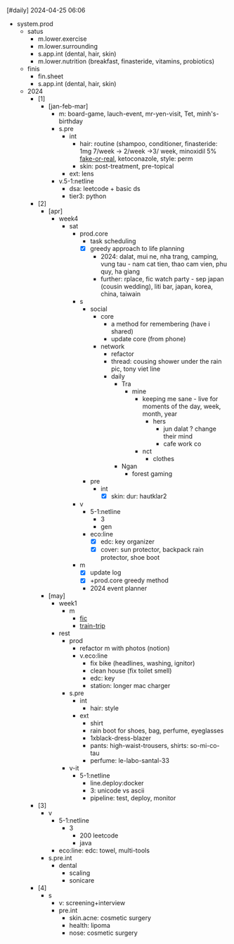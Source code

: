 [#daily]
2024-04-25
06:06

- system.prod
	- satus
		- m.lower.exercise
		- m.lower.surrounding
		- s.app.int (dental, hair, skin)
		- m.lower.nutrition (breakfast, finasteride, vitamins, probiotics)
	- finis
		- fin.sheet
		- s.app.int (dental, hair, skin)
	- 2024
		- [1]
			- [jan-feb-mar]
				- m: board-game, lauch-event, mr-yen-visit, Tet, minh's-birthday
				- s.pre
					- int
						- hair: routine (shampoo, conditioner, finasteride: 1mg 7/week -> 2/week ->3/ week, minoxidil 5% [fake-or-real](https://www.cosmetics-hut.com/blogs/minoxidil/a-practical-guide-to-identifying-fake-kirkland-minoxidil), ketoconazole, style: perm
						- skin: post-treatment, pre-topical
					- ext: lens
				- v.5-1:netline
					- dsa: leetcode + basic ds
					- tier3: python
		- [2]
			- [apr]
				- week4
					- sat
						- prod.core
							- task scheduling
							- [x] greedy approach to life planning
								- 2024: dalat, mui ne, nha trang, camping, vung tau - nam cat tien, thao cam vien, phu quy, ha giang
								- further: rplace, fic watch party - sep japan (cousin wedding), liti bar, japan, korea, china, taiwain 
						- s
							- social
								- core
									- a method for remembering (have i shared)
									- update core (from phone)
								- network
									- refactor
									- thread: cousing shower under the rain pic, tony viet line
									- daily
										- Tra
											- mine
												- keeping me sane - live for moments of the day, week, month, year
													- hers
														- jun dalat ? change their mind
														- cafe work co
												- nct 
													- clothes
										- Ngan
											- forest gaming
							- pre
								- int
									- [x] skin: dur: hautklar2
						- v
							- 5-1:netline
								- 3
								- gen
							- eco:line
								- [x] edc: key organizer
								- [x] cover: sun protector, backpack rain protector, shoe boot
						- m
							- [x] update log
							- [x] +prod.core greedy method
							- 2024 event planner 
			- [may]
				- week1
					- m
						- [fic](https://www.youtube.com/watch?v=tSTNG-cLByk)
						- [train-trip](https://vnexpress.net/duong-sat-mo-doan-tau-chat-luong-cao-sai-gon-da-nang-4739702.html)
				- rest
					- prod
						- refactor m with photos (notion)
						- v.eco:line
							- fix bike (headlines, washing, ignitor)
							- clean house (fix toilet smell)
							- edc: key
							- station: longer mac charger
					- s.pre
						- int
							- hair: style
						- ext
							- shirt
							- rain boot for shoes, bag, perfume, eyeglasses
							- 1xblack-dress-blazer
							- pants: high-waist-trousers, shirts: so-mi-co-tau
							- perfume: le-labo-santal-33
					- v-it
						- 5-1:netline
							- line.deploy:docker
							- 3: unicode vs ascii
							- pipeline: test, deploy, monitor
		- [3]
			- v
				- 5-1:netline
					- 3
						- 200 leetcode
						- java
				- eco:line: edc: towel, multi-tools
			- s.pre.int
				- dental
					- scaling
					- sonicare
		- [4]
			- s
				- v: screening+interview
				- pre.int
					- skin.acne: cosmetic surgery
					- health: lipoma
					- nose: cosmetic surgery

